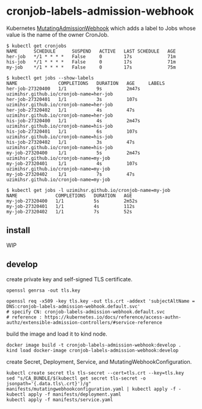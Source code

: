 # cronjob-labels-admission-webhook

Kubernetes [MutatingAdmissionWebhook](https://kubernetes.io/docs/reference/access-authn-authz/admission-controllers/#mutatingadmissionwebhook) which adds a label to Jobs whose value is the name of the owner CronJob.  

```console
$ kubectl get cronjobs
NAME      SCHEDULE      SUSPEND   ACTIVE   LAST SCHEDULE   AGE
her-job   */1 * * * *   False     0        17s             71m
his-job   */1 * * * *   False     0        17s             71m
my-job    */1 * * * *   False     0        17s             75m

$ kubectl get jobs --show-labels
NAME               COMPLETIONS   DURATION   AGE     LABELS
her-job-27320400   1/1           9s         2m47s   uzimihsr.github.io/cronjob-name=her-job
her-job-27320401   1/1           3s         107s    uzimihsr.github.io/cronjob-name=her-job
her-job-27320402   1/1           4s         47s     uzimihsr.github.io/cronjob-name=her-job
his-job-27320400   1/1           4s         2m47s   uzimihsr.github.io/cronjob-name=his-job
his-job-27320401   1/1           6s         107s    uzimihsr.github.io/cronjob-name=his-job
his-job-27320402   1/1           3s         47s     uzimihsr.github.io/cronjob-name=his-job
my-job-27320400    1/1           5s         2m47s   uzimihsr.github.io/cronjob-name=my-job
my-job-27320401    1/1           4s         107s    uzimihsr.github.io/cronjob-name=my-job
my-job-27320402    1/1           7s         47s     uzimihsr.github.io/cronjob-name=my-job

$ kubectl get jobs -l uzimihsr.github.io/cronjob-name=my-job
NAME              COMPLETIONS   DURATION   AGE
my-job-27320400   1/1           5s         2m52s
my-job-27320401   1/1           4s         112s
my-job-27320402   1/1           7s         52s
```

## install

WIP

## develop

create private key and self-signed TLS certificate.  

```console
openssl genrsa -out tls.key

openssl req -x509 -key tls.key -out tls.crt -addext 'subjectAltName = DNS:cronjob-labels-admission-webhook.default.svc'
# specify CN: cronjob-labels-admission-webhook.default.svc
# reference : https://kubernetes.io/docs/reference/access-authn-authz/extensible-admission-controllers/#service-reference
```

build the image and load it to kind node.  

```console
docker image build -t cronjob-labels-admission-webhook:develop .
kind load docker-image cronjob-labels-admission-webhook:develop
```

create Secret, Deployment, Service, and MutatingWebhookConfiguration.  

```console
kubectl create secret tls tls-secret --cert=tls.crt --key=tls.key
sed "s/CA_BUNDLE/$(kubectl get secret tls-secret -o jsonpath='{.data.tls\.crt}')/g" manifests/mutatingwebhookconfiguration.yaml | kubectl apply -f -
kubectl apply -f manifests/deployment.yaml
kubectl apply -f manifests/service.yaml
```